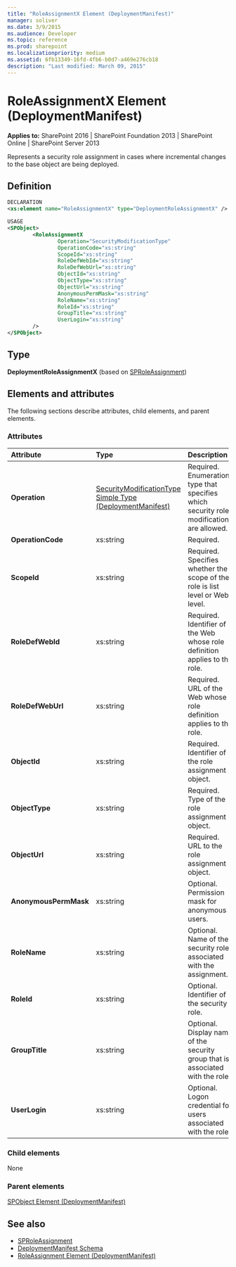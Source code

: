 ```yaml
---
title: "RoleAssignmentX Element (DeploymentManifest)"
manager: soliver
ms.date: 3/9/2015
ms.audience: Developer
ms.topic: reference
ms.prod: sharepoint
ms.localizationpriority: medium
ms.assetid: 6fb13349-16fd-4fb6-b0d7-a469e276cb18
description: "Last modified: March 09, 2015"
---
```


# RoleAssignmentX Element (DeploymentManifest)

**Applies to:** SharePoint 2016 | SharePoint Foundation 2013 | SharePoint Online | SharePoint Server 2013 
  
Represents a security role assignment in cases where incremental changes to the base object are being deployed.

## Definition

```XML
DECLARATION
<xs:element name="RoleAssignmentX" type="DeploymentRoleAssignmentX" />

USAGE
<SPObject>
        <RoleAssignmentX
                Operation="SecurityModificationType"
                OperationCode="xs:string"
                ScopeId="xs:string"
                RoleDefWebId="xs:string"
                RoleDefWebUrl="xs:string"
                ObjectId="xs:string"
                ObjectType="xs:string"
                ObjectUrl="xs:string"
                AnonymousPermMask="xs:string"
                RoleName="xs:string"
                RoleId="xs:string"
                GroupTitle="xs:string"
                UserLogin="xs:string"
        />
</SPObject>

```

## Type

**DeploymentRoleAssignmentX** (based on [SPRoleAssignment](https://msdn.microsoft.com/library/Microsoft.SharePoint.SPRoleAssignment.aspx)) 
  
## Elements and attributes

The following sections describe attributes, child elements, and parent elements.

### Attributes

|**Attribute**|**Type**|**Description**|
|:-----|:-----|:-----|
|**Operation** <br/> |[SecurityModificationType Simple Type (DeploymentManifest)](securitymodificationtype-simple-type-deploymentmanifest.md) <br/> |Required. Enumeration type that specifies which security role modifications are allowed.  <br/> |
|**OperationCode** <br/> |xs:string  <br/> |Required.  <br/> |
|**ScopeId** <br/> |xs:string  <br/> |Required. Specifies whether the scope of the role is list level or Web level.  <br/> |
|**RoleDefWebId** <br/> |xs:string  <br/> |Required. Identifier of the Web whose role definition applies to the role.  <br/> |
|**RoleDefWebUrl** <br/> |xs:string  <br/> |Required. URL of the Web whose role definition applies to the role.  <br/> |
|**ObjectId** <br/> |xs:string  <br/> |Required. Identifier of the role assignment object.  <br/> |
|**ObjectType** <br/> |xs:string  <br/> |Required. Type of the role assignment object.  <br/> |
|**ObjectUrl** <br/> |xs:string  <br/> |Required. URL to the role assignment object.  <br/> |
|**AnonymousPermMask** <br/> |xs:string  <br/> |Optional. Permission mask for anonymous users.  <br/> |
|**RoleName** <br/> |xs:string  <br/> |Optional. Name of the security role associated with the assignment.  <br/> |
|**RoleId** <br/> |xs:string  <br/> |Optional. Identifier of the security role.  <br/> |
|**GroupTitle** <br/> |xs:string  <br/> |Optional. Display name of the security group that is associated with the role.  <br/> |
|**UserLogin** <br/> |xs:string  <br/> |Optional. Logon credential for users associated with the role.  <br/> |
   
### Child elements

None
   
### Parent elements

[SPObject Element (DeploymentManifest)](spobject-element-deploymentmanifest.md)
   
## See also

- [SPRoleAssignment](https://msdn.microsoft.com/library/Microsoft.SharePoint.SPRoleAssignment.aspx)
- [DeploymentManifest Schema](deploymentmanifest-schema.md)
- [RoleAssignment Element (DeploymentManifest)](roleassignment-element-deploymentmanifest.md)

